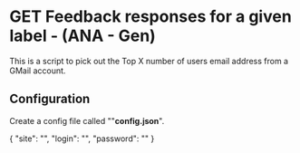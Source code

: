 <h1>GET Feedback responses for a given label - (ANA - Gen) </h1>
<p>This is a script to pick out the Top X number of users email address from a GMail account.</p>
<h2>Configuration</h2>
<p>Create a config file called ""<strong>config.json</strong>".

{
  "site": "<SITENAME>",
  "login": "<LOGIN>",
  "password": "<PASSWORD>"
}




